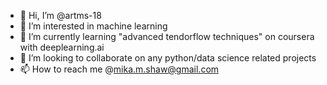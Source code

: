 - 👋 Hi, I’m @artms-18
- 👀 I’m interested in machine learning
- 🌱 I’m currently learning "advanced tendorflow techniques" on coursera with deeplearning.ai
- 💞️ I’m looking to collaborate on any python/data science related projects
- 📫 How to reach me @mika.m.shaw@gmail.com

<!---
artms-18/artms-18 is a ✨ special ✨ repository because its `README.md` (this file) appears on your GitHub profile.
You can click the Preview link to take a look at your changes.
--->
